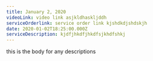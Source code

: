 ```yaml
---
title: January 2, 2020
videoLink: video link asjkldhaskljddh
serviceOrderlink: service order link kjshdkdjshdskjh
date: 2020-01-02T18:25:00.000Z
serviceDescription: kjdfjhkdfjhkdfsjkhdfshkj
---
```

this is the body for any descriptions
